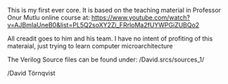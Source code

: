 This is my first ever core. 
It is based on the teaching material in Professor Onur Mutlu online course at:
https://www.youtube.com/watch?v=AJBmIaUneB0&list=PL5Q2soXY2Zi_FRrloMa2fUYWPGiZUBQo2

All creadit goes to him and his team. I have no intent of profiting of this materaial, just trying
to learn computer microarchitecture

The Verilog Source files can be found under:
/David.srcs/sources_1/

/David Törnqvist
